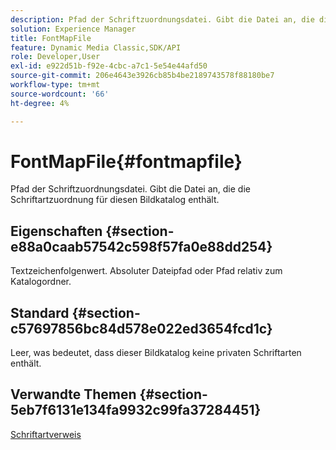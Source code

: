 ```yaml
---
description: Pfad der Schriftzuordnungsdatei. Gibt die Datei an, die die Schriftartzuordnung für diesen Bildkatalog enthält.
solution: Experience Manager
title: FontMapFile
feature: Dynamic Media Classic,SDK/API
role: Developer,User
exl-id: e922d51b-f92e-4cbc-a7c1-5e54e44afd50
source-git-commit: 206e4643e3926cb85b4be2189743578f88180be7
workflow-type: tm+mt
source-wordcount: '66'
ht-degree: 4%

---
```


# FontMapFile{#fontmapfile}

Pfad der Schriftzuordnungsdatei. Gibt die Datei an, die die Schriftartzuordnung für diesen Bildkatalog enthält.

## Eigenschaften {#section-e88a0caab57542c598f57fa0e88dd254}

Textzeichenfolgenwert. Absoluter Dateipfad oder Pfad relativ zum Katalogordner.

## Standard {#section-c57697856bc84d578e022ed3654fcd1c}

Leer, was bedeutet, dass dieser Bildkatalog keine privaten Schriftarten enthält.

## Verwandte Themen {#section-5eb7f6131e134fa9932c99fa37284451}

[Schriftartverweis](../../../../../is-api/image-catalog/image-serving-api-ref/c-image-catalog-reference/c-font-map-reference/c-font-map-reference.md#concept-f81f319d03c646c5a8ef87b3277dd37d)
